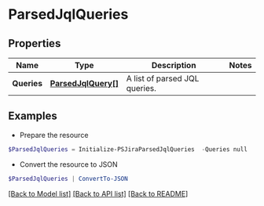 # ParsedJqlQueries
## Properties

Name | Type | Description | Notes
------------ | ------------- | ------------- | -------------
**Queries** | [**ParsedJqlQuery[]**](ParsedJqlQuery.md) | A list of parsed JQL queries. | 

## Examples

- Prepare the resource
```powershell
$ParsedJqlQueries = Initialize-PSJiraParsedJqlQueries  -Queries null
```

- Convert the resource to JSON
```powershell
$ParsedJqlQueries | ConvertTo-JSON
```

[[Back to Model list]](../README.md#documentation-for-models) [[Back to API list]](../README.md#documentation-for-api-endpoints) [[Back to README]](../README.md)

